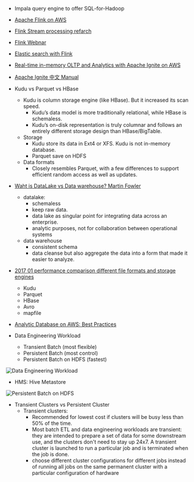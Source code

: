 * Impala query engine to offer SQL-for-Hadoop


* [Apache Flink on AWS](https://aws.amazon.com/blogs/big-data/build-a-real-time-stream-processing-pipeline-with-apache-flink-on-aws/)

* [Flink Stream processing refarch](https://github.com/awslabs/flink-stream-processing-refarch)

* [Flink Webnar](https://www.youtube.com/watch?v=MzTZp47Jy7E)

* [Elastic search with Flink](https://www.elastic.co/blog/building-real-time-dashboard-applications-with-apache-flink-elasticsearch-and-kibana)

* [Real-time in-memory OLTP and Analytics with Apache Ignite on AWS](https://aws.amazon.com/blogs/big-data/real-time-in-memory-oltp-and-analytics-with-apache-ignite-on-aws/)

* [Apache Ignite 中文 Manual](https://www.zybuluo.com/liyuj/note/230739)

* Kudu vs Parquet vs HBase
  - Kudu is column storage engine (like HBase). But it increased its scan speed.
    - Kudu’s data model is more traditionally relational, while HBase is schemaless.
    - Kudu’s on-disk representation is truly columnar and follows an entirely different storage design than HBase/BigTable.
  - Storage
    - Kudu store its data in Ext4 or XFS. Kudu is not in-memory database.
    - Parquet save on HDFS
  - Data formats
    - Closely resembles Parquet, with a few differences to support efficient random access as well as updates.

* [Waht is DataLake vs Data warehouse? Martin Fowler](https://martinfowler.com/bliki/DataLake.html)
  - datalake:
    - schemaless
    - keep raw data.
    - data lake as singular point for integrating data across an enterprise.
    - analytic purposes, not for collaboration between operational systems
  - data warehouse
    - consistent schema
    - data cleanse but also aggregate the data into a form that made it easier to analyze.

* [2017 01 performance comparison different file formats and storage engines](https://db-blog.web.cern.ch/blog/zbigniew-baranowski/2017-01-performance-comparison-different-file-formats-and-storage-engines)
  - Kudu
  - Parquet
  - HBase
  - Avro
  - mapfile

* [Analytic Database on AWS: Best Practices](https://www.cloudera.com/documentation/director/cloud/topics/cloud_analytic_db_best_practices.html)

* Data Engineering Workload
  - Transient Batch (most flexible)
  - Persistent Batch (most control)
  - Persistent Batch on HDFS (fastest)

![Data Engineering Workload](https://www.cloudera.com/documentation/director/cloud/images/xcloud_de-etl_all_patterns.png.pagespeed.ic.tZ2h1kn3c5.webp)

* HMS: Hive Metastore

![Persistent Batch on HDFS](https://www.cloudera.com/documentation/director/cloud/images/xcloud_de-etl_pattern03.png.pagespeed.ic.qcBYKlpuBi.webp)

* Transient Clusters vs Persistent Cluster
  - Transient clusters:
    - Recommended for lowest cost if clusters will be busy less than 50% of the time.
    - Most batch ETL and data engineering workloads are transient: they are intended to prepare a set of data for some downstream use, and the clusters don't need to stay up 24x7. A transient cluster is launched to run a particular job and is terminated when the job is done.
    - choose different cluster configurations for different jobs instead of running all jobs on the same permanent cluster with a particular configuration of hardware
